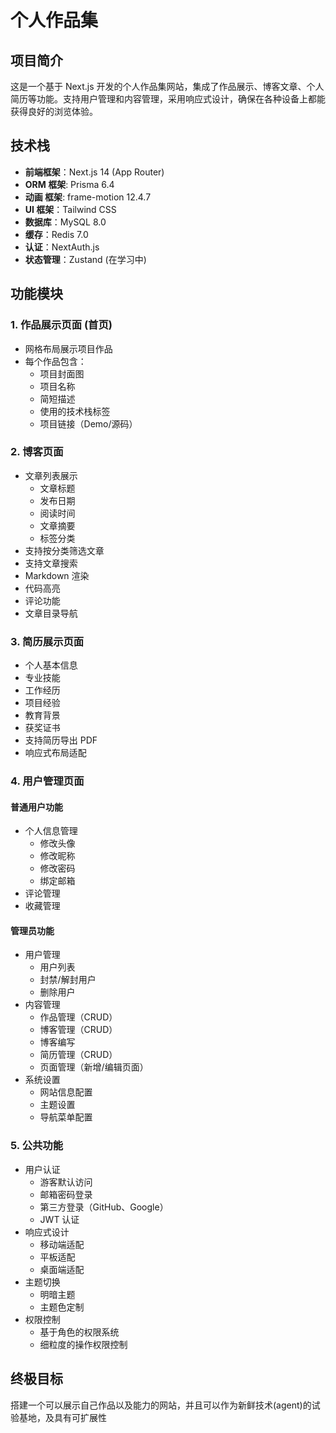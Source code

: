 # 个人作品集

## 项目简介
这是一个基于 Next.js 开发的个人作品集网站，集成了作品展示、博客文章、个人简历等功能。支持用户管理和内容管理，采用响应式设计，确保在各种设备上都能获得良好的浏览体验。

## 技术栈
- **前端框架**：Next.js 14 (App Router)
- **ORM 框架**: Prisma 6.4
- **动画 框架**: frame-motion 12.4.7
- **UI 框架**：Tailwind CSS
- **数据库**：MySQL 8.0
- **缓存**：Redis 7.0
- **认证**：NextAuth.js
- **状态管理**：Zustand (在学习中)

## 功能模块

### 1. 作品展示页面 (首页)
- 网格布局展示项目作品
- 每个作品包含：
  - 项目封面图
  - 项目名称
  - 简短描述
  - 使用的技术栈标签
  - 项目链接（Demo/源码）

### 2. 博客页面
- 文章列表展示
  - 文章标题
  - 发布日期
  - 阅读时间
  - 文章摘要
  - 标签分类
- 支持按分类筛选文章
- 支持文章搜索
- Markdown 渲染
- 代码高亮
- 评论功能
- 文章目录导航

### 3. 简历展示页面
- 个人基本信息
- 专业技能
- 工作经历
- 项目经验
- 教育背景
- 获奖证书
- 支持简历导出 PDF
- 响应式布局适配

### 4. 用户管理页面
#### 普通用户功能
- 个人信息管理
  - 修改头像
  - 修改昵称
  - 修改密码
  - 绑定邮箱
- 评论管理
- 收藏管理

#### 管理员功能
- 用户管理
  - 用户列表
  - 封禁/解封用户
  - 删除用户
- 内容管理
  - 作品管理（CRUD）
  - 博客管理（CRUD）
  - 博客编写
  - 简历管理（CRUD）
  - 页面管理（新增/编辑页面）
- 系统设置
  - 网站信息配置
  - 主题设置
  - 导航菜单配置

### 5. 公共功能
- 用户认证
  - 游客默认访问
  - 邮箱密码登录
  - 第三方登录（GitHub、Google）
  - JWT 认证
- 响应式设计
  - 移动端适配
  - 平板适配
  - 桌面端适配
- 主题切换
  - 明暗主题
  - 主题色定制
- 权限控制
  - 基于角色的权限系统
  - 细粒度的操作权限控制

## 终极目标

搭建一个可以展示自己作品以及能力的网站，并且可以作为新鲜技术(agent)的试验基地，及具有可扩展性
